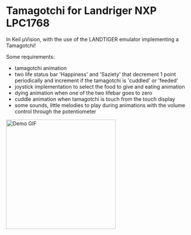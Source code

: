 # Tamagotchi for Landriger NXP LPC1768
In Keil μVision, with the use of the LANDTIGER emulator implementing a Tamagotchi!

Some requirements:
- tamagotchi animation
- two life status bar 'Happiness' and 'Saziety' that decrement 1 point periodically and increment if the tamagotchi is 'cuddled' or 'feeded'
- joystick implementation to select the food to give and eating animation
- dying animation when one of the two lifebar goes to zero
- cuddle animation when tamagotchi is touch from the touch display
- some sounds, little melodies to play during animations with the volume control through the potentiometer

<img src="./video/demovideo.gif" alt="Demo GIF" width="300"/>